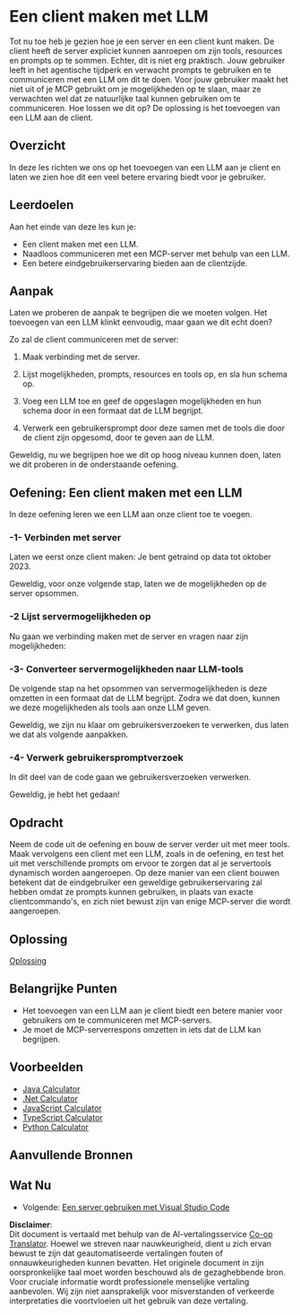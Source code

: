 <!--
CO_OP_TRANSLATOR_METADATA:
{
  "original_hash": "abbb199eb22fdffa44a0de4db6a5ea49",
  "translation_date": "2025-05-17T10:23:51+00:00",
  "source_file": "03-GettingStarted/03-llm-client/README.md",
  "language_code": "nl"
}
-->
# Een client maken met LLM

Tot nu toe heb je gezien hoe je een server en een client kunt maken. De client heeft de server expliciet kunnen aanroepen om zijn tools, resources en prompts op te sommen. Echter, dit is niet erg praktisch. Jouw gebruiker leeft in het agentische tijdperk en verwacht prompts te gebruiken en te communiceren met een LLM om dit te doen. Voor jouw gebruiker maakt het niet uit of je MCP gebruikt om je mogelijkheden op te slaan, maar ze verwachten wel dat ze natuurlijke taal kunnen gebruiken om te communiceren. Hoe lossen we dit op? De oplossing is het toevoegen van een LLM aan de client.

## Overzicht

In deze les richten we ons op het toevoegen van een LLM aan je client en laten we zien hoe dit een veel betere ervaring biedt voor je gebruiker.

## Leerdoelen

Aan het einde van deze les kun je:

- Een client maken met een LLM.
- Naadloos communiceren met een MCP-server met behulp van een LLM.
- Een betere eindgebruikerservaring bieden aan de clientzijde.

## Aanpak

Laten we proberen de aanpak te begrijpen die we moeten volgen. Het toevoegen van een LLM klinkt eenvoudig, maar gaan we dit echt doen?

Zo zal de client communiceren met de server:

1. Maak verbinding met de server.

1. Lijst mogelijkheden, prompts, resources en tools op, en sla hun schema op.

1. Voeg een LLM toe en geef de opgeslagen mogelijkheden en hun schema door in een formaat dat de LLM begrijpt.

1. Verwerk een gebruikersprompt door deze samen met de tools die door de client zijn opgesomd, door te geven aan de LLM.

Geweldig, nu we begrijpen hoe we dit op hoog niveau kunnen doen, laten we dit proberen in de onderstaande oefening.

## Oefening: Een client maken met een LLM

In deze oefening leren we een LLM aan onze client toe te voegen.

### -1- Verbinden met server

Laten we eerst onze client maken:
Je bent getraind op data tot oktober 2023.

Geweldig, voor onze volgende stap, laten we de mogelijkheden op de server opsommen.

### -2 Lijst servermogelijkheden op

Nu gaan we verbinding maken met de server en vragen naar zijn mogelijkheden:

### -3- Converteer servermogelijkheden naar LLM-tools

De volgende stap na het opsommen van servermogelijkheden is deze omzetten in een formaat dat de LLM begrijpt. Zodra we dat doen, kunnen we deze mogelijkheden als tools aan onze LLM geven.

Geweldig, we zijn nu klaar om gebruikersverzoeken te verwerken, dus laten we dat als volgende aanpakken.

### -4- Verwerk gebruikerspromptverzoek

In dit deel van de code gaan we gebruikersverzoeken verwerken.

Geweldig, je hebt het gedaan!

## Opdracht

Neem de code uit de oefening en bouw de server verder uit met meer tools. Maak vervolgens een client met een LLM, zoals in de oefening, en test het uit met verschillende prompts om ervoor te zorgen dat al je servertools dynamisch worden aangeroepen. Op deze manier van een client bouwen betekent dat de eindgebruiker een geweldige gebruikerservaring zal hebben omdat ze prompts kunnen gebruiken, in plaats van exacte clientcommando's, en zich niet bewust zijn van enige MCP-server die wordt aangeroepen.

## Oplossing

[Oplossing](/03-GettingStarted/03-llm-client/solution/README.md)

## Belangrijke Punten

- Het toevoegen van een LLM aan je client biedt een betere manier voor gebruikers om te communiceren met MCP-servers.
- Je moet de MCP-serverrespons omzetten in iets dat de LLM kan begrijpen.

## Voorbeelden

- [Java Calculator](../samples/java/calculator/README.md)
- [.Net Calculator](../../../../03-GettingStarted/samples/csharp)
- [JavaScript Calculator](../samples/javascript/README.md)
- [TypeScript Calculator](../samples/typescript/README.md)
- [Python Calculator](../../../../03-GettingStarted/samples/python)

## Aanvullende Bronnen

## Wat Nu

- Volgende: [Een server gebruiken met Visual Studio Code](/03-GettingStarted/04-vscode/README.md)

**Disclaimer**:  
Dit document is vertaald met behulp van de AI-vertalingsservice [Co-op Translator](https://github.com/Azure/co-op-translator). Hoewel we streven naar nauwkeurigheid, dient u zich ervan bewust te zijn dat geautomatiseerde vertalingen fouten of onnauwkeurigheden kunnen bevatten. Het originele document in zijn oorspronkelijke taal moet worden beschouwd als de gezaghebbende bron. Voor cruciale informatie wordt professionele menselijke vertaling aanbevolen. Wij zijn niet aansprakelijk voor misverstanden of verkeerde interpretaties die voortvloeien uit het gebruik van deze vertaling.